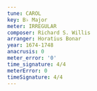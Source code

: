 ```yaml
---
tune: CAROL
key: B♭ Major
meter: IRREGULAR
composer: Richard S. Willis
arranger: Horatius Bonar
year: 1674-1748
anacrusis: 0
meter_error: '0'
time_signature: 4/4
meterError: 0
timeSignature: 4/4
---
```

